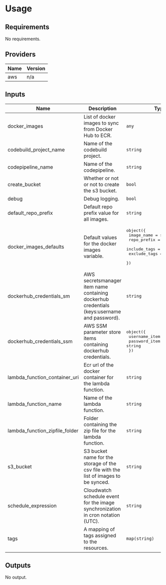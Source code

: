 # Usage
<!--- BEGIN_TF_DOCS --->
## Requirements

No requirements.

## Providers

| Name | Version |
|------|---------|
| aws | n/a |

## Inputs

| Name | Description | Type | Default | Required |
|------|-------------|------|---------|:--------:|
| docker\_images | List of docker images to sync from Docker Hub to ECR. | `any` | n/a | yes |
| codebuild\_project\_name | Name of the codebuild project. | `string` | `"ecr-image-sync"` | no |
| codepipeline\_name | Name of the codepipeline. | `string` | `"ecr-image-sync"` | no |
| create\_bucket | Whether or not or not to create the s3 bucket. | `bool` | `true` | no |
| debug | Debug logging. | `bool` | `false` | no |
| default\_repo\_prefix | Default repo prefix value for all images. | `string` | `null` | no |
| docker\_images\_defaults | Default values for the docker images variable. | <pre>object({<br>    image_name   = string<br>    repo_prefix  = string<br>    include_tags = list(string)<br>    exclude_tags = list(string)<br>  })</pre> | <pre>{<br>  "exclude_tags": [],<br>  "image_name": null,<br>  "include_tags": [],<br>  "repo_prefix": null<br>}</pre> | no |
| dockerhub\_credentials\_sm | AWS secretsmanager item name containing dockerhub credentials (keys:username and password). | `string` | `null` | no |
| dockerhub\_credentials\_ssm | AWS SSM parameter store items containing dockerhub credentials. | <pre>object({<br>    username_item = string<br>    password_item = string<br>  })</pre> | <pre>{<br>  "password_item": null,<br>  "username_item": null<br>}</pre> | no |
| lambda\_function\_container\_uri | Ecr url of the docker container for the lambda function. | `string` | `null` | no |
| lambda\_function\_name | Name of the lambda function. | `string` | `"ecr-image-sync"` | no |
| lambda\_function\_zipfile\_folder | Folder containing the zip file for the lambda function. | `string` | `"dist"` | no |
| s3\_bucket | S3 bucket name for the storage of the csv file with the list of images to be synced. | `string` | `"ecr-image-sync"` | no |
| schedule\_expression | Cloudwatch schedule event for the image synchronization in cron notation (UTC). | `string` | `"cron(0 6 * * ? *)"` | no |
| tags | A mapping of tags assigned to the resources. | `map(string)` | `null` | no |

## Outputs

No output.

<!--- END_TF_DOCS --->

